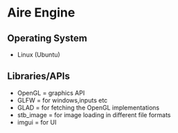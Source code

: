 # Aire Engine

## Operating System
- Linux (Ubuntu)

## Libraries/APIs
- OpenGL = graphics API
- GLFW = for windows,inputs etc
- GLAD = for fetching the OpenGL implementations
- stb_image = for image loading in different file formats
- imgui = for UI